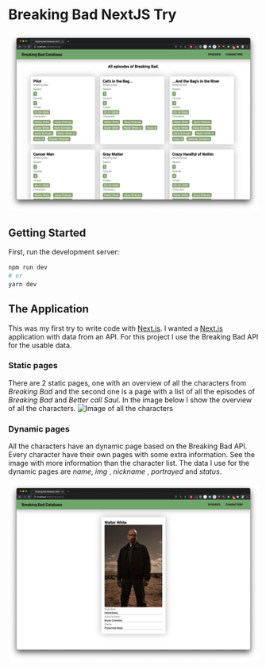# Breaking Bad NextJS Try
![Image of all the episodes](public/allEpisodes.png)

## Getting Started

First, run the development server:

```bash
npm run dev
# or
yarn dev
```

## The Application
This was my first try to write code with [Next.js](https://nextjs.org/). I wanted a [Next.js](https://nextjs.org/) application with data from an API. For this project I use the Breaking Bad API for the usable data.

### Static pages
There are 2 static pages, one with an overview of all the characters from *Breaking Bad* and the second one is a page with a list of all the episodes of *Breaking Bad* and *Better call Saul*. In the image below I show the overview of all the characters.
![Image of all the characters](public/allCharacters.png)

### Dynamic pages
All the characters have an dynamic page based on the Breaking Bad API. Every character have their own pages with some extra information. See the image with more information than the character list. The data I use for the dynamic pages are *name*, *img* , *nickname* , *portrayed* and *status*.

![Image of a single character](public/singleCharacter.png)

